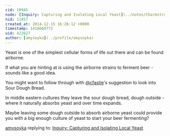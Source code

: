 ```yaml
---
cid: 10945
node: [Inquiry: Capturing and Isolating Local Yeast](../notes/Charmstrong/12-14-2014/inquiry-capturing-and-isolating-local-yeast)
nid: 11457
created_at: 2014-12-15 16:26:12 +0000
timestamp: 1418660772
uid: 422627
author: [amysoyka](../profile/amysoyka)
---
```


Yeast is one of the simplest cellular forms of life out there and can be found airborne.

If what you are hinting at is using the airborne strains to ferment beer - sounds like a good idea.

You might want to follow through with [@cfastie](/profile/cfastie)'s suggestion to look into Sour Dough Bread.

In middle eastern cultures they leave the sour dough bread, dough outside - where it naturally absorbs yeast and over time expands.

Maybe leaving some dough outside to absorb airborne yeast could provide you with a big enough culture of yeast to start your beer fermenting?

[amysoyka](../profile/amysoyka) replying to: [Inquiry: Capturing and Isolating Local Yeast](../notes/Charmstrong/12-14-2014/inquiry-capturing-and-isolating-local-yeast)

